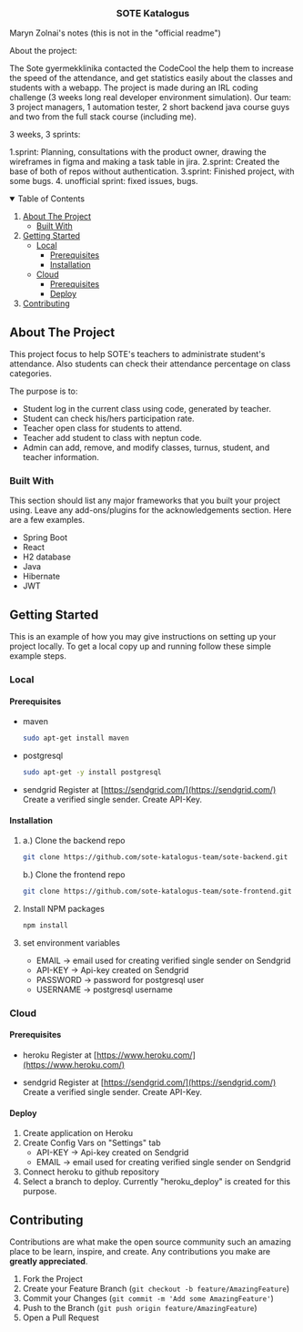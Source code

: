 <!-- PROJECT LOGO -->
<br />

<h3 align="center">SOTE Katalogus</h3>

Maryn Zolnai's notes (this is not in the "official readme")

About the project: 

The Sote gyermekklinika contacted the CodeCool the help them to increase the speed of the attendance, and get statistics easily about the classes and students with a webapp.
The project is made during an IRL coding challenge (3 weeks long real developer environment simulation).
Our team: 3 project managers, 1 automation tester, 2 short backend java course guys and two from the full stack course (including me).

3 weeks, 3 sprints: 
 
 1.sprint: Planning, consultations with the product owner, drawing the wireframes in figma and making a  task table in jira.
 2.sprint: Created the base of both of repos without authentication.
 3.sprint: Finished project, with some bugs.
 4. unofficial sprint:  fixed issues, bugs.



<!-- TABLE OF CONTENTS -->
<details open="open">
  <summary>Table of Contents</summary>
  <ol>
    <li>
      <a href="#about-the-project">About The Project</a>
      <ul>
        <li><a href="#built-with">Built With</a></li>
      </ul>
    </li>
    <li>
      <a href="#getting-started">Getting Started</a>
      <ul>
        <li>
        <a href="#local">Local</a>
            <ul>
                <li><a href="#prerequisites">Prerequisites</a></li>
                <li><a href="#installation">Installation</a></li>
            </ul>
        </li>
        <li>
        <a href="#Cloud">Cloud</a>
            <ul>
                <li><a href="#prerequisites">Prerequisites</a></li>
                <li><a href="#Deploy">Deploy</a></li>
            </ul>
            </li>
      </ul>
    </li>
    <li><a href="#contributing">Contributing</a></li>
  </ol>
</details>



<!-- ABOUT THE PROJECT -->

## About The Project

This project focus to help SOTE's teachers to administrate student's attendance. Also students can check their attendance percentage on class categories.

The purpose is to:

* Student log in the current class using code, generated by teacher.
* Student can check his/hers participation rate.
* Teacher open class for students to attend.
* Teacher add student to class with neptun code.
* Admin can add, remove, and modify classes, turnus, student, and teacher information.

### Built With

This section should list any major frameworks that you built your project using. Leave any
add-ons/plugins for the acknowledgements section. Here are a few examples.

* Spring Boot
* React
* H2 database
* Java
* Hibernate
* JWT

<!-- GETTING STARTED -->

## Getting Started

This is an example of how you may give instructions on setting up your project locally. To get a
local copy up and running follow these simple example steps.

### Local

#### Prerequisites

* maven
  ```sh
  sudo apt-get install maven
  ```
* postgresql
  ```sh
  sudo apt-get -y install postgresql
  ```
* sendgrid
 Register at [https://sendgrid.com/](https://sendgrid.com/)
 Create a verified single sender.
 Create API-Key.

#### Installation

1. a.) Clone the backend repo
   ```sh
   git clone https://github.com/sote-katalogus-team/sote-backend.git
   ```
   b.) Clone the frontend repo
   ```sh
   git clone https://github.com/sote-katalogus-team/sote-frontend.git
   ```
   
2. Install NPM packages
   ```sh
   npm install
   ```
3. set environment variables
   * EMAIL -> email used for creating verified single sender on Sendgrid
   * API-KEY -> Api-key created on Sendgrid
   * PASSWORD -> password for postgresql user
   * USERNAME -> postgresql username
   
### Cloud

#### Prerequisites

* heroku
  Register at [https://www.heroku.com/](https://www.heroku.com/)

* sendgrid
 Register at [https://sendgrid.com/](https://sendgrid.com/)
 Create a verified single sender.
 Create API-Key.

#### Deploy

1. Create application on Heroku
2. Create Config Vars on "Settings" tab
    * API-KEY -> Api-key created on Sendgrid
    * EMAIL -> email used for creating verified single sender on Sendgrid
3. Connect heroku to github repository
4. Select a branch to deploy. Currently "heroku_deploy" is created for this purpose.


<!-- CONTRIBUTING -->

## Contributing

Contributions are what make the open source community such an amazing place to be learn, inspire,
and create. Any contributions you make are **greatly appreciated**.

1. Fork the Project
2. Create your Feature Branch (`git checkout -b feature/AmazingFeature`)
3. Commit your Changes (`git commit -m 'Add some AmazingFeature'`)
4. Push to the Branch (`git push origin feature/AmazingFeature`)
5. Open a Pull Request
